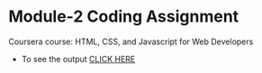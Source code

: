 

# Module-2 Coding Assignment

Coursera course: HTML, CSS, and Javascript for Web Developers

* To see the output [CLICK HERE](https://rohannaroni.github.io/Coursera-Assignment/module-2/index.html)

